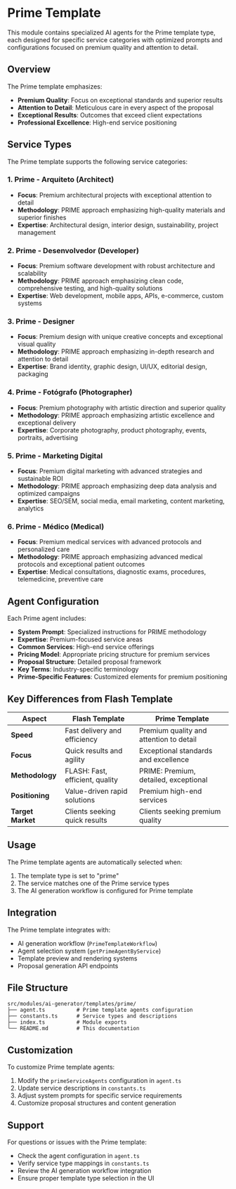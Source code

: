 # Prime Template

This module contains specialized AI agents for the Prime template type, each designed for specific service categories with optimized prompts and configurations focused on premium quality and attention to detail.

## Overview

The Prime template emphasizes:

- **Premium Quality**: Focus on exceptional standards and superior results
- **Attention to Detail**: Meticulous care in every aspect of the proposal
- **Exceptional Results**: Outcomes that exceed client expectations
- **Professional Excellence**: High-end service positioning

## Service Types

The Prime template supports the following service categories:

### 1. Prime - Arquiteto (Architect)

- **Focus**: Premium architectural projects with exceptional attention to detail
- **Methodology**: PRIME approach emphasizing high-quality materials and superior finishes
- **Expertise**: Architectural design, interior design, sustainability, project management

### 2. Prime - Desenvolvedor (Developer)

- **Focus**: Premium software development with robust architecture and scalability
- **Methodology**: PRIME approach emphasizing clean code, comprehensive testing, and high-quality solutions
- **Expertise**: Web development, mobile apps, APIs, e-commerce, custom systems

### 3. Prime - Designer

- **Focus**: Premium design with unique creative concepts and exceptional visual quality
- **Methodology**: PRIME approach emphasizing in-depth research and attention to detail
- **Expertise**: Brand identity, graphic design, UI/UX, editorial design, packaging

### 4. Prime - Fotógrafo (Photographer)

- **Focus**: Premium photography with artistic direction and superior quality
- **Methodology**: PRIME approach emphasizing artistic excellence and exceptional delivery
- **Expertise**: Corporate photography, product photography, events, portraits, advertising

### 5. Prime - Marketing Digital

- **Focus**: Premium digital marketing with advanced strategies and sustainable ROI
- **Methodology**: PRIME approach emphasizing deep data analysis and optimized campaigns
- **Expertise**: SEO/SEM, social media, email marketing, content marketing, analytics

### 6. Prime - Médico (Medical)

- **Focus**: Premium medical services with advanced protocols and personalized care
- **Methodology**: PRIME approach emphasizing advanced medical protocols and exceptional patient outcomes
- **Expertise**: Medical consultations, diagnostic exams, procedures, telemedicine, preventive care

## Agent Configuration

Each Prime agent includes:

- **System Prompt**: Specialized instructions for PRIME methodology
- **Expertise**: Premium-focused service areas
- **Common Services**: High-end service offerings
- **Pricing Model**: Appropriate pricing structure for premium services
- **Proposal Structure**: Detailed proposal framework
- **Key Terms**: Industry-specific terminology
- **Prime-Specific Features**: Customized elements for premium positioning

## Key Differences from Flash Template

| Aspect            | Flash Template                  | Prime Template                          |
| ----------------- | ------------------------------- | --------------------------------------- |
| **Speed**         | Fast delivery and efficiency    | Premium quality and attention to detail |
| **Focus**         | Quick results and agility       | Exceptional standards and excellence    |
| **Methodology**   | FLASH: Fast, efficient, quality | PRIME: Premium, detailed, exceptional   |
| **Positioning**   | Value-driven rapid solutions    | Premium high-end services               |
| **Target Market** | Clients seeking quick results   | Clients seeking premium quality         |

## Usage

The Prime template agents are automatically selected when:

1. The template type is set to "prime"
2. The service matches one of the Prime service types
3. The AI generation workflow is configured for Prime template

## Integration

The Prime template integrates with:

- AI generation workflow (`PrimeTemplateWorkflow`)
- Agent selection system (`getPrimeAgentByService`)
- Template preview and rendering systems
- Proposal generation API endpoints

## File Structure

```
src/modules/ai-generator/templates/prime/
├── agent.ts          # Prime template agents configuration
├── constants.ts      # Service types and descriptions
├── index.ts          # Module exports
└── README.md         # This documentation
```

## Customization

To customize Prime template agents:

1. Modify the `primeServiceAgents` configuration in `agent.ts`
2. Update service descriptions in `constants.ts`
3. Adjust system prompts for specific service requirements
4. Customize proposal structures and content generation

## Support

For questions or issues with the Prime template:

- Check the agent configuration in `agent.ts`
- Verify service type mappings in `constants.ts`
- Review the AI generation workflow integration
- Ensure proper template type selection in the UI

